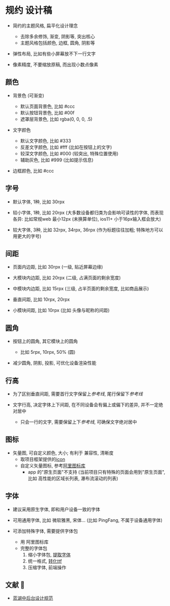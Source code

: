 # 规约 设计稿

* 简约的主题风格, 扁平化设计理念
	+ 去除多余修饰, 渐变, 阴影等, 突出核心
	+ 主题风格包括颜色, 边框, 圆角, 阴影等

* 弹性布局, 比如有些小屏幕放不下一行文字

* 像素精度, 不要缩放原稿, 而出现小数点像素

## 颜色
* 背景色 (可渐变)
	+ 默认页面背景色, 比如 #ccc
	+ 默认按钮背景色, 比如 #00f
	+ 遮罩层背景色, 比如 rgba(0, 0, 0, .5)

* 文字颜色
	+ 默认文字颜色, 比如 #333
	+ 反差文字颜色, 比如 #fff (比如在按钮上的文字)
	+ 较深文字颜色, 比如 #000 (较突出, 特殊位置使用)
	+ 辅助灰色, 比如 #999 (比如提示信息)

* 边框颜色, 比如 #ccc

## 字号
* 默认字体, 1种, 比如 30rpx

* 较小字体, 1种, 比如 20rpx (大多数设备都归类为会影响可读性的字体, 而表现各异: 比如常规web 最小12px (未换算单位), ios11+ 小于16px输入框会放大)

* 较大字体, 3种, 比如 32rpx, 34rpx, 36rpx (作为标题往往加粗; 特殊地方可以用更大的字号)


## 间距
* 页面内边距, 比如 30rpx (一级, 贴近屏幕边缘)

* 大模块内边距, 比如 20rpx (二级, 占满页面的剩余宽度)

* 中模块内边距, 比如 15rpx (三级, 占半页面的剩余宽度, 比如商品展示)

* 垂直间距, 比如 10rpx, 20rpx

* 小模块间距, 比如 10rpx (比如 头像与昵称的间距)


## 圆角
* 按钮上的圆角, 其它模块上的圆角
	+ 比如 5rpx, 10rpx, 50% (圆)

* 减少圆角, 阴影, 投影, 可优化设备渲染性能


## 行高
* 为了区别垂直间距, 需要首行文字保留上*参考线*, 尾行保留下*参考线*

* 文字行高, 决定字体上下间距, 在不同设备会有偏上或偏下的差异, 并不一定绝对居中
	+ 只会一行的文字, 需要保留上下*参考线*, 可确保文字绝对居中


## 图标
* 矢量图, 可自定义颜色, 大小; 有利于 兼容性, 清晰度
	+ 取项目框架提供的[icon](https://uniapp.dcloud.io/component/uniui/uni-icons.html)
	+ 自定义矢量图标, 参考[阿里图标库](https://www.iconfont.cn)
		- app 的"原生页面"不支持 (当前项目只有特殊的页面会用到"原生页面", 比如 高性能的区域长列表, 瀑布流滚动的列表)

## 字体
* 建议采用原生字体, 即和用户设备一致的字体

* 可用通用字体, 比如 微软雅黑, 宋体... (比如 PingFang, 不属于设备通用字体)

* 可添加特殊字体, 需要提供字体包
	+ 用 阿里图标库
	+ 完整的字体包
		1. 缩小字体包, [提取字体](http://www.fontcreator.com)
		2. 统一格式, [转化ttf](https://transfonter.org)
		3. 压缩字体, 前端操作

## 文献 🎨
* [蓝湖中后台设计规范](https://lanhuapp.com/dsm)
